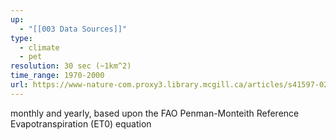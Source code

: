 ```yaml
---
up:
  - "[[003 Data Sources]]"
type:
  - climate
  - pet
resolution: 30 sec (~1km^2)
time_range: 1970-2000
url: https://www-nature-com.proxy3.library.mcgill.ca/articles/s41597-022-01493-1
---
```

monthly and yearly, based upon the FAO Penman-Monteith Reference Evapotranspiration (ET0) equation